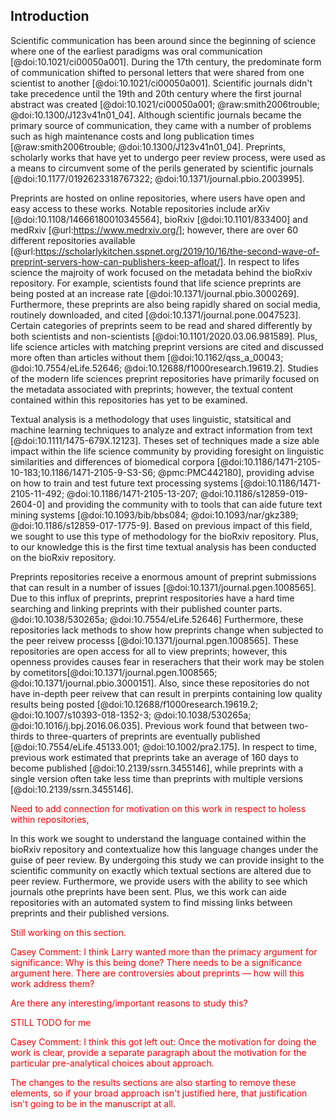 ## Introduction

Scientific communication has been around since the beginning of science where one of the earliest paradigms was oral communication [@doi:10.1021/ci00050a001].
During the 17th century, the predominate form of communication shifted to personal letters that were shared from one scientist to another [@doi:10.1021/ci00050a001].
Scientific journals didn't take precedence until the
19th and 20th century where the first journal abstract was created [@doi:10.1021/ci00050a001; @raw:smith2006trouble; @doi:10.1300/J123v41n01_04].
Although scientific journals became the primary source of communication, they came with a number of problems such as high maintenance costs and long publication times [@raw:smith2006trouble; @doi:10.1300/J123v41n01_04].
Preprints, scholarly works that have yet to undergo peer review process, were used as a means to circumvent some of the perils generated by scientific journals [@doi:10.1177/0192623318767322; @doi:10.1371/journal.pbio.2003995].

Preprints are hosted on online repositories, where users have open and easy access to these works.
Notable repositories include arXiv [@doi:10.1108/14666180010345564], bioRxiv [@doi:10.1101/833400] and medRxiv [@url:https://www.medrxiv.org/]; however, there are over 60 different repositories available [@url:https://scholarlykitchen.sspnet.org/2019/10/16/the-second-wave-of-preprint-servers-how-can-publishers-keep-afloat/].
In respect to lifes science the majroity of work focused on the metadata behind the bioRxiv repository.
For example, scientists found that life science preprints are being posted at an increase rate [@doi:10.1371/journal.pbio.3000269].
Furthermore, these preprints are also being rapidly shared on social media, routinely downloaded, and cited [@doi:10.1371/journal.pone.0047523].
Certain categories of preprints seem to be read and shared differently by both scientists and non-scientists [@doi:10.1101/2020.03.06.981589].
Plus, life science articles with matching preprint versions are cited and discussed more often than articles without them [@doi:10.1162/qss_a_00043; @doi:10.7554/eLife.52646; @doi:10.12688/f1000research.19619.2].
Studies of the modern life sciences preprint repositories have primarily focused on the metadata associated with preprints; however, the textual content contained within this repositories has yet to be examined.

Textual analysis is a methodology that uses linguistic, statsitical and machine learning techniques to analyze and extract information from text [@doi:10.1111/1475-679X.12123]. 
Theses set of techniques made a size able impact within the life science community by providing foresight on linguistic similarities and differences of biomedical corpora [@doi:10.1186/1471-2105-10-183;10.1186/1471-2105-9-S3-S6; @pmc:PMC442180], providing advise on how to train and test future text processing systems [@doi:10.1186/1471-2105-11-492; @doi:10.1186/1471-2105-13-207; @doi:10.1186/s12859-019-2604-0] and providing the community with to tools that can aide future text mining systems [@doi:10.1093/bib/bbs084; @doi:10.1093/nar/gkz389; @doi:10.1186/s12859-017-1775-9].
Based on previous impact of this field, we sought to use this type of methodology for the bioRxiv repository.
Plus, to our knowledge this is the first time textual analysis has been conducted on the bioRxiv repository.

Preprints repositories receive a enormous amount of preprint submissions that can result in a number of issues [@doi:10.1371/journal.pgen.1008565].
Due to this influx of preprints, preprint respositories have a hard time searching and linking preprints with their published counter parts. @doi:10.1038/530265a; @doi:10.7554/eLife.52646]
Furthermore, these repositories lack methods to show how preprints change when subjected to the peer reivew processs [@doi:10.1371/journal.pgen.1008565].
These repositories are open access for all to view preprints; however, this openness provides causes fear in reserachers that their work may be stolen by cometitors[@doi:10.1371/journal.pgen.1008565; @doi:10.1371/journal.pbio.3000151].
Also, since these repositories do not have in-depth peer reivew that can result in prerpints containing low quality results being posted [@doi:10.12688/f1000research.19619.2; @doi:10.1007/s10393-018-1352-3; @doi:10.1038/530265a; @doi:10.1016/j.bpj.2016.06.035].
Previous work found that between two-thirds to three-quarters of preprints are eventually published [@doi:10.7554/eLife.45133.001; @doi:10.1002/pra2.175].
In respect to time, previous work estimated that preprints take an average of 160 days to become published [@doi:10.2139/ssrn.3455146], while preprints with a single version often take less time than preprints with multiple versions [@doi:10.2139/ssrn.3455146].
<div style="color:red">
Need to add connection for motivation on this work in respect to holess within repositories,
</div>

In this work we sought to understand the language contained within the bioRxiv repository and contextualize how this language changes under the guise of peer review.
By undergoing this study we can provide insight to the scientific community on exactly which textual sections are altered due to peer review.
Furthermore, we provide users with the ability to see which journals othe preprints have been sent.
Plus, we this work can aide repositories with an automated system to find missing links between preprints and their published versions.
<div style="color:red">
Still working on this section.

Casey Comment:
I think Larry wanted more than the primacy argument for significance:
Why is this being done? There needs to be a significance argument here. There are controversies about preprints — how will this work address them?

Are there any interesting/important reasons to study this?
</div>

<div style="color:red">
STILL TODO for me

Casey Comment:
I think this got left out:
Once the motivation for doing the work is clear, provide a separate paragraph about the motivation for the particular pre-analytical choices about approach.

The changes to the results sections are also starting to remove these elements, so if your broad approach isn't justified here, that justification isn't going to be in the manuscript at all.
</div>
